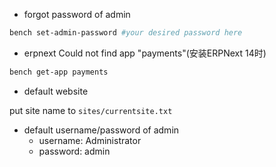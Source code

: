 
- forgot password of admin

```bash
bench set-admin-password #your desired password here
```

- erpnext Could not find app "payments"(安装ERPNext 14时)

```bash
bench get-app payments
```

- default website

put site name to `sites/currentsite.txt`


- default username/password of admin
    - username: Administrator
    - password: admin

